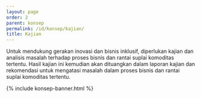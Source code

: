 ```yaml
---
layout: page
order: 2
parent: konsep
permalink: /id/konsep/kajian/
title: Kajian
---
```


Untuk mendukung gerakan inovasi dan bisnis inklusif, diperlukan kajian dan analisis masalah terhadap proses bisnis dan rantai suplai komoditas tertentu. Hasil kajian ini kemudian akan dituangkan dalam laporan kajian dan rekomendasi untuk mengatasi masalah dalam proses bisnis dan rantai suplai komoditas tertentu.

{% include konsep-banner.html %}
